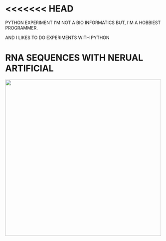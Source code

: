 <<<<<<< HEAD
=======
PYTHON EXPERIMENT I'M NOT A BIO INFORMATICS BUT, 
I'M A HOBBIEST PROGRAMMER. 


AND I LIKES TO DO EXPERIMENTS WITH PYTHON



# RNA SEQUENCES WITH NERUAL ARTIFICIAL 

<img src="https://github.com/francescozela00/dnaSequenc/blob/master/ArtificialDna.png " height="500" />
